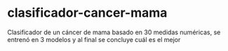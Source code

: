 # clasificador-cancer-mama
Clasificador de un cáncer de mama basado en 30 medidas numéricas, se entrenó en 3 modelos y al final se concluye cuál es el mejor
